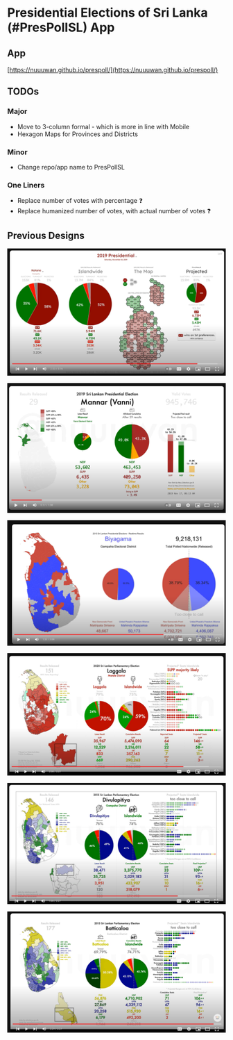 # Presidential Elections of Sri Lanka (#PresPollSL) App

## App

[https://nuuuwan.github.io/prespoll/](https://nuuuwan.github.io/prespoll/)

## TODOs

### Major

* Move to 3-column formal - which is more in line with Mobile
* Hexagon Maps for Provinces and Districts

### Minor

* Change repo/app name to PresPollSL

### One Liners

* Replace number of votes with percentage ❓
* Replace humanized number of votes, with actual number of votes ❓

## Previous Designs

![PresPollSL2024-v1](README.files/PresPollSL2024-v1.png)

![PresPollSL2019-v1](README.files/PresPollSL2019-v1.png)

![PresPollSL2015](README.files/PresPollSL2015.png)

![GenElecSL2020](README.files/GenElecSL2020.png)

![GenElecSL2015-v2](README.files/GenElecSL2015-v2.png)

![GenElecSL2015-v1](README.files/GenElecSL2015-v1.png)
